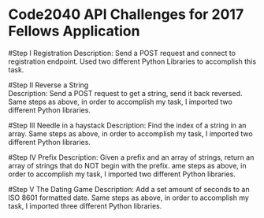 # Code2040 API Challenges for 2017 Fellows Application

#Step I    Registration
Description: Send a POST request and connect to registration endpoint. Used two different Python Libraries to accomplish this task.

#Step II   Reverse a String                                                                           
Description: Send a POST request to get a string, send it back reversed. Same steps as above, in order to accomplish my task, I imported                two different Python libraries.

#Step III  Needle in a haystack
Description: Find the index of a string in an array. Same steps as above, in order to accomplish my task, I imported two different Python              libraries.

#Step IV   Prefix
Description: Given a prefix and an array of strings, return an array of strings that do NOT begin with the prefix. ame steps as above, in              order to accomplish my task, I imported two different Python libraries.

#Step V   The Dating Game
Description: Add a set amount of seconds to an ISO 8601 formatted date. Same steps as above, in order to accomplish my task, I imported                three different Python libraries.